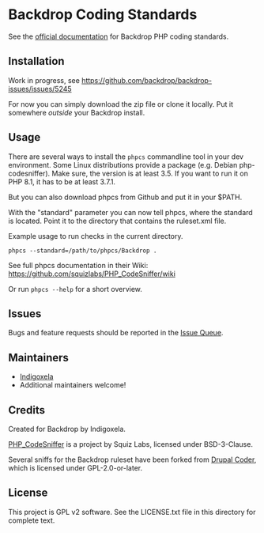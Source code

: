 # Backdrop Coding Standards

See the [official documentation](https://docs.backdropcms.org/php-standards)
 for Backdrop PHP coding standards.

## Installation

Work in progress, see https://github.com/backdrop/backdrop-issues/issues/5245

For now you can simply download the zip file or clone it locally. Put it
somewhere *outside* your Backdrop install.

## Usage

There are several ways to install the `phpcs` commandline tool in your dev
environment.
Some Linux distributions provide a package (e.g. Debian php-codesniffer).
Make sure, the version is at least 3.5.
If you want to run it on PHP 8.1, it has to be at least 3.7.1.

But you can also download phpcs from Github and put it in your $PATH.

With the "standard" parameter you can now tell phpcs, where the standard is
located. Point it to the directory that contains the ruleset.xml file.

Example usage to run checks in the current directory.

```
phpcs --standard=/path/to/phpcs/Backdrop .
```
See full phpcs documentation in their Wiki:
https://github.com/squizlabs/PHP_CodeSniffer/wiki

Or run `phpcs --help` for a short overview.

## Issues

Bugs and feature requests should be reported in the
 [Issue Queue](https://github.com/backdrop-ops/phpcs/issues).

## Maintainers

- [Indigoxela](https://github.com/indigoxela)
- Additional maintainers welcome!

## Credits

Created for Backdrop by Indigoxela.

[PHP_CodeSniffer](https://github.com/squizlabs/PHP_CodeSniffer) is a project by
 Squiz Labs, licensed under BSD-3-Clause.

Several sniffs for the Backdrop ruleset have been forked from
[Drupal Coder](https://github.com/pfrenssen/coder), which is licensed under
 GPL-2.0-or-later.

## License

This project is GPL v2 software. See the LICENSE.txt file in this directory for complete text.
